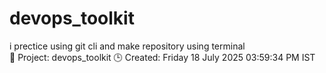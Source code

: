 # devops_toolkit

i prectice using git cli and make repository using terminal  
📁 Project: devops_toolkit
🕒 Created: Friday 18 July 2025 03:59:34 PM IST
